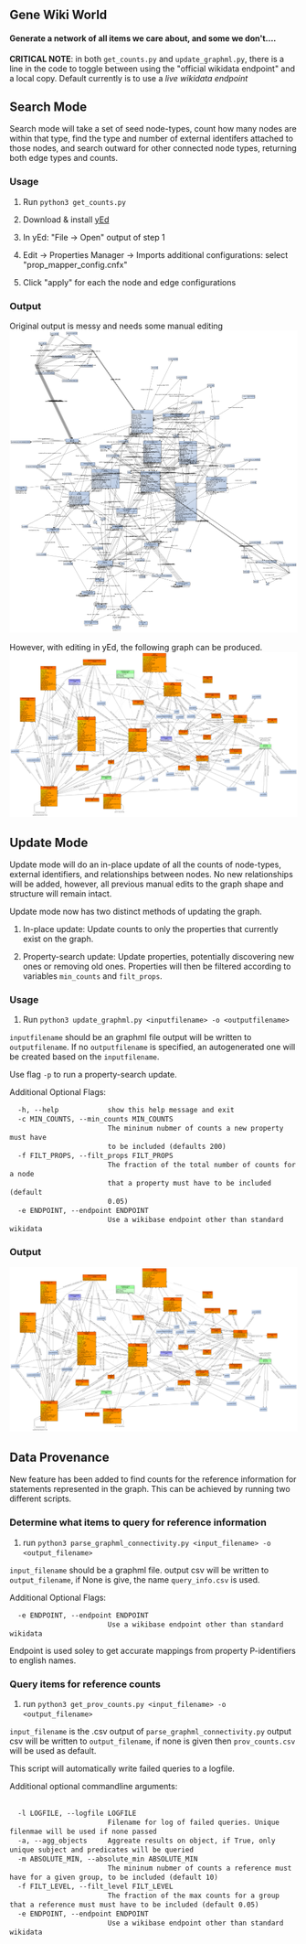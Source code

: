 ## Gene Wiki World
#### Generate a network of all items we care about, and some we don't....

**CRITICAL NOTE**: in both `get_counts.py` and `update_graphml.py`, there is a line in the code to toggle between using the "official wikidata endpoint" and a local copy.  Default currently is to use a *live wikidata endpoint*

## Search Mode

Search mode will take a set of seed node-types, count how many nodes are within that type,
find the type and number of external identifers attached to those nodes, and search outward
for other connected node types, returning both edge types and counts.

### Usage

1. Run ```python3 get_counts.py```

2. Download & install [yEd](https://www.yworks.com/products/yed)

3. In yEd: "File -> Open" output of step 1

4. Edit -> Properties Manager -> Imports additional configurations: select "prop_mapper_config.cnfx"

5. Click "apply" for each the node and edge configurations

### Output

Original output is messy and needs some manual editing
![img/search.png](img/search.png)

However, with editing in yEd, the following graph can be produced.
![img/wikidata-update-Dec-21-2018.png](img/wikidata-update-Dec-21-2018.png)

## Update Mode

Update mode will do an in-place update of all the counts of node-types, external identifiers,
and relationships between nodes. No new relationships will be added, however, all previous
manual edits to the graph shape and structure will remain intact.

Update mode now has two distinct methods of updating the graph.

1. In-place update: Update counts to only the properties that currently exist on the graph.

2. Property-search update: Update properties, potentially discovering new ones or removing old ones.
Properties will then be filtered according to variables `min_counts` and `filt_props`.


### Usage

1. Run ```python3 update_graphml.py <inputfilename> -o <outputfilename>```

`inputfilename` should be an graphml file
output will be written to `outputfilename`.  If no `outputfilename` is specified, an autogenerated one will be created based on the `inputfilename`.

Use flag `-p` to run a property-search update.

Additional Optional Flags:
```
  -h, --help            show this help message and exit
  -c MIN_COUNTS, --min_counts MIN_COUNTS
                        The mininum nubmer of counts a new property must have
                        to be included (defaults 200)
  -f FILT_PROPS, --filt_props FILT_PROPS
                        The fraction of the total number of counts for a node
                        that a property must have to be included (default
                        0.05)
  -e ENDPOINT, --endpoint ENDPOINT
                        Use a wikibase endpoint other than standard wikidata
```

### Output

![img/update.png](img/update.png)


## Data Provenance

New feature has been added to find counts for the reference information for statements represented in the graph.
This can be achieved by running two different scripts.

### Determine what items to query for reference information

1. run ```python3 parse_graphml_connectivity.py <input_filename> -o <output_filename>```

`input_filename` should be a graphml file.
output csv will be written to `output_filename`, if None is give, the name `query_info.csv` is used.

Additional Optional Flags:
```
  -e ENDPOINT, --endpoint ENDPOINT
                        Use a wikibase endpoint other than standard wikidata
```
Endpoint is used soley to get accurate mappings from property P-identifiers to english names.

### Query items for reference counts

1. run ```python3 get_prov_counts.py <input_filename> -o <output_filename>```

`input_filename` is the .csv output of `parse_graphml_connectivity.py`
output csv will be written to `output_filename`, if none is given then `prov_counts.csv` will be used as default.

This script will automatically write failed queries to a logfile.

Additional optional commandline arguments:
```

  -l LOGFILE, --logfile LOGFILE
                        Filename for log of failed queries. Unique filenmae will be used if none passed
  -a, --agg_objects     Aggreate results on object, if True, only unique subject and predicates will be queried
  -m ABSOLUTE_MIN, --absolute_min ABSOLUTE_MIN
                        The mininum nubmer of counts a reference must have for a given group, to be included (default 10)
  -f FILT_LEVEL, --filt_level FILT_LEVEL
                        The fraction of the max counts for a group that a reference must must have to be included (default 0.05)
  -e ENDPOINT, --endpoint ENDPOINT
                        Use a wikibase endpoint other than standard wikidata
```

